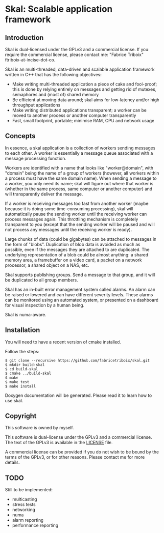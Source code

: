 Skal: Scalable application framework
====================================

Introduction
------------

Skal is dual-licensed under the GPLv3 and a commercial license. If you
require the commercial license, please contact me:
"Fabrice Triboix" ftriboix-at-incise-dot-co.

Skal is an multi-threaded, data-driven and scalable application
framework written in C++ that has the following objectives:
 - Make writing multi-threaded application a piece of cake and
   fool-proof; this is done by relying entirely on messages and getting
   rid of mutexes, semaphores and (most of) shared memory
 - Be efficient at moving data around; skal aims for low-latency and/or
   high throughput applications
 - Make writing distributed applications transparent; a worker can be
   moved to another process or another computer transparently
 - Fast, small footprint, portable; minimise RAM, CPU and network usage

Concepts
--------

In essence, a skal application is a collection of workers sending
messages to each other. A worker is essentially a message queue
associated with a message processing function.

Workers are identified with a name that looks like "worker@domain",
with "domain" being the name of a group of workers (however, all
workers within a process must have the same domain name). When sending
a message to a worker, you only need its name; skal will figure out
where that worker is (whether in the same process, same computer or
another computer) and will transparently deliver the message.

If a worker is receiving messages too fast from another worker (maybe
because it is doing some time-consuming processing), skal will
automatically pause the sending worker until the receiving worker can
process messages again. This throttling mechanism is completely
transparent to you (except that the sending worker will be paused and
will not process any messages until the receiving worker is ready).

Large chunks of data (could be gigabytes) can be attached to messages
in the form of "blobs". Duplication of blob data is avoided as much as
possible, even if the messages they are attached to are duplicated. The
underlying representation of a blob could be almost anything: a shared
memory area, a framebuffer on a video card, a packet on a network
processor, a shared object on a NAS, etc.

Skal supports publishing groups. Send a message to that group, and it
will be duplicated to all group members.

Skal has an in-built error management system called alarms. An alarm
can be raised or lowered and can have different severity levels. These
alarms can be monitored using an automated system, or presented on a
dashboard for visual inspection by a human being.

Skal is numa-aware.

Installation
------------

You will need to have a recent version of cmake installed.

Follow the steps:

    $ git clone --recursive https://github.com/fabricetriboix/skal.git
    $ mkdir build-skal
    $ cd build-skal
    $ cmake ../build-skal
    $ make
    $ make test
    $ make install

Doxygen documentation will be generated. Please read it to learn how
to use skal.

Copyright
---------

This software is owned by myself.

This software is dual-license under the GPLv3 and a commercial license.
The text of the GPLv3 is available in the [LICENSE](LICENSE) file.

A commercial license can be provided if you do not wish to be bound by
the terms of the GPLv3, or for other reasons. Please contact me for more
details.

TODO
----

Still to be implemented:
 - multicasting
 - stress tests
 - networking
 - numa
 - alarm reporting
 - performance reporting

